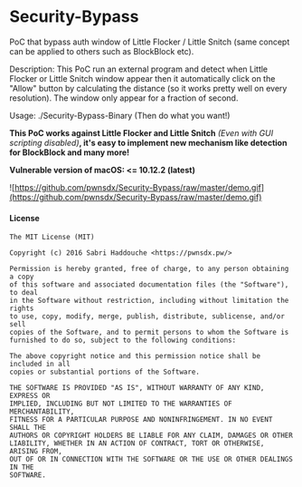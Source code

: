 # Security-Bypass

PoC that bypass auth window of Little Flocker / Little Snitch (same concept can be applied to others such as BlockBlock etc).

Description: This PoC run an external program and detect when Little Flocker or Little Snitch window appear then it automatically click on the "Allow" button by calculating the distance (so it works pretty well on every resolution). The window only appear for a fraction of second.

Usage: ./Security-Bypass-Binary (Then do what you want!)

**This PoC works against Little Flocker and Little Snitch** *(Even with GUI scripting disabled)***, it's easy to implement new mechanism like detection for BlockBlock and many more!**

**Vulnerable version of macOS: <= 10.12.2 (latest)**

![https://github.com/pwnsdx/Security-Bypass/raw/master/demo.gif](https://github.com/pwnsdx/Security-Bypass/raw/master/demo.gif)

#### License

```
The MIT License (MIT)

Copyright (c) 2016 Sabri Haddouche <https://pwnsdx.pw/>

Permission is hereby granted, free of charge, to any person obtaining a copy
of this software and associated documentation files (the "Software"), to deal
in the Software without restriction, including without limitation the rights
to use, copy, modify, merge, publish, distribute, sublicense, and/or sell
copies of the Software, and to permit persons to whom the Software is
furnished to do so, subject to the following conditions:

The above copyright notice and this permission notice shall be included in all
copies or substantial portions of the Software.

THE SOFTWARE IS PROVIDED "AS IS", WITHOUT WARRANTY OF ANY KIND, EXPRESS OR
IMPLIED, INCLUDING BUT NOT LIMITED TO THE WARRANTIES OF MERCHANTABILITY,
FITNESS FOR A PARTICULAR PURPOSE AND NONINFRINGEMENT. IN NO EVENT SHALL THE
AUTHORS OR COPYRIGHT HOLDERS BE LIABLE FOR ANY CLAIM, DAMAGES OR OTHER
LIABILITY, WHETHER IN AN ACTION OF CONTRACT, TORT OR OTHERWISE, ARISING FROM,
OUT OF OR IN CONNECTION WITH THE SOFTWARE OR THE USE OR OTHER DEALINGS IN THE
SOFTWARE.
```
